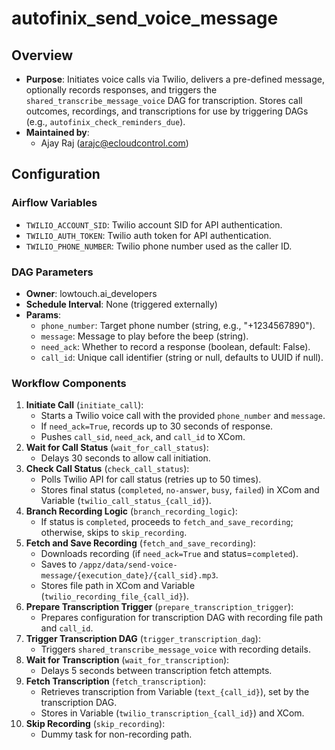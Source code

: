 # autofinix_send_voice_message

## Overview
- **Purpose**: Initiates voice calls via Twilio, delivers a pre-defined message, optionally records responses, and triggers the `shared_transcribe_message_voice` DAG for transcription. Stores call outcomes, recordings, and transcriptions for use by triggering DAGs (e.g., `autofinix_check_reminders_due`).
- **Maintained by**: 
  - Ajay Raj (arajc@ecloudcontrol.com)

## Configuration
### Airflow Variables
- `TWILIO_ACCOUNT_SID`: Twilio account SID for API authentication.
- `TWILIO_AUTH_TOKEN`: Twilio auth token for API authentication.
- `TWILIO_PHONE_NUMBER`: Twilio phone number used as the caller ID.

### DAG Parameters
- **Owner**: lowtouch.ai_developers
- **Schedule Interval**: None (triggered externally)
- **Params**:
  - `phone_number`: Target phone number (string, e.g., "+1234567890").
  - `message`: Message to play before the beep (string).
  - `need_ack`: Whether to record a response (boolean, default: False).
  - `call_id`: Unique call identifier (string or null, defaults to UUID if null).

### Workflow Components
1. **Initiate Call** (`initiate_call`):
   - Starts a Twilio voice call with the provided `phone_number` and `message`.
   - If `need_ack=True`, records up to 30 seconds of response.
   - Pushes `call_sid`, `need_ack`, and `call_id` to XCom.
2. **Wait for Call Status** (`wait_for_call_status`):
   - Delays 30 seconds to allow call initiation.
3. **Check Call Status** (`check_call_status`):
   - Polls Twilio API for call status (retries up to 50 times).
   - Stores final status (`completed`, `no-answer`, `busy`, `failed`) in XCom and Variable (`twilio_call_status_{call_id}`).
4. **Branch Recording Logic** (`branch_recording_logic`):
   - If status is `completed`, proceeds to `fetch_and_save_recording`; otherwise, skips to `skip_recording`.
5. **Fetch and Save Recording** (`fetch_and_save_recording`):
   - Downloads recording (if `need_ack=True` and status=`completed`).
   - Saves to `/appz/data/send-voice-message/{execution_date}/{call_sid}.mp3`.
   - Stores file path in XCom and Variable (`twilio_recording_file_{call_id}`).
6. **Prepare Transcription Trigger** (`prepare_transcription_trigger`):
   - Prepares configuration for transcription DAG with recording file path and `call_id`.
7. **Trigger Transcription DAG** (`trigger_transcription_dag`):
   - Triggers `shared_transcribe_message_voice` with recording details.
8. **Wait for Transcription** (`wait_for_transcription`):
   - Delays 5 seconds between transcription fetch attempts.
9. **Fetch Transcription** (`fetch_transcription`):
   - Retrieves transcription from Variable (`text_{call_id}`), set by the transcription DAG.
   - Stores in Variable (`twilio_transcription_{call_id}`) and XCom.
10. **Skip Recording** (`skip_recording`):
    - Dummy task for non-recording path.
